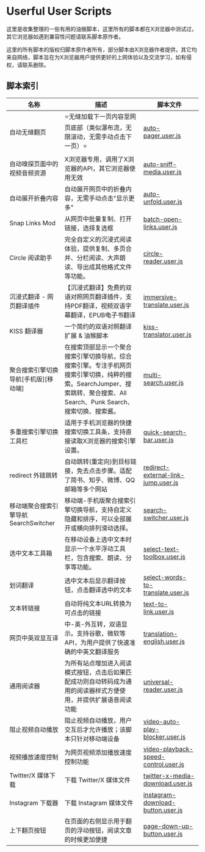 # Userful User Scripts

这里是收集整理的一些有用的油猴脚本，这里所有的脚本都在X浏览器中测试过，其它浏览器如遇到兼容性问题请联系脚本原作者。

这里的所有脚本的版权归脚本原作者所有，部分脚本由X浏览器作者提供，其它均来自网络，脚本旨在为X浏览器用户提供更好的上网体验以及交流学习，如有侵权，请联系删除。





## 脚本索引

| 名称 | 描述 | 脚本文件 |
| ---- | ---- | -------- |
| 自动无缝翻页 | ⭐无缝加载下一页内容至网页底部（类似瀑布流，无限滚动，无需手动点击下一页）⭐ | [auto-pager.user.js](auto-pager.user.js) |
| 自动嗅探页面中的视频音频资源 | X浏览器专用，调用了X浏览器的API，其它浏览器使用无效 | [auto-sniff-media.user.js](auto-sniff-media.user.js) |
| 自动展开折叠内容 | 自动展开网页中的折叠内容，无需手动点击"显示更多" | [auto-unfold.user.js](auto-unfold.user.js) |
| Snap Links Mod | 从网页中批量复制、打开链接，选择复选框 | [batch-open-links.user.js](batch-open-links.user.js) |
| Circle 阅读助手 | 完全自定义的沉浸式阅读体验，提供复制、多页合并、分栏阅读、大声朗读、导出成其他格式文件等功能。 | [circle-reader.user.js](circle-reader.user.js) |
| 沉浸式翻译 - 网页翻译插件 | 【沉浸式翻译】免费的双语对照网页翻译插件，支持PDF翻译，视频双语字幕翻译，EPUB电子书翻译 | [immersive-translate.user.js](immersive-translate.user.js) |
| KISS 翻译器 | 一个简约的双语对照翻译扩展 & 油猴脚本 | [kiss-translator.user.js](kiss-translator.user.js) |
| 聚合搜索引擎切换导航[手机版][移动端] | 在搜索顶部显示一个聚合搜索引擎切换导航，综合搜索引擎。专注手机网页搜索引擎切换，纯粹的搜索。SearchJumper、搜索跳转、聚合搜索、All Search、Punk Search、搜索切换、搜索酱。 | [multi-search.user.js](multi-search.user.js) |
| 多重搜索引擎切换工具栏 | 适用于手机浏览器的快捷搜索切换工具条，支持直接读取X浏览器的搜索引擎设置。 | [quick-search-bar.user.js](quick-search-bar.user.js) |
| redirect 外链跳转 | 自动跳转(重定向)到目标链接，免去点击步骤。适配了简书、知乎、微博、QQ邮箱等多个网站 | [redirect-external-link-jump.user.js](redirect-external-link-jump.user.js) |
| 移动端聚合搜索引擎导航 SearchSwitcher | 移动端-手机版聚合搜索引擎切换导航，支持自定义隐藏和排序，可以全部展开或横向排列滑动选择。 | [search-switcher.user.js](search-switcher.user.js) |
| 选中文本工具箱 | 在移动设备上选中文本时显示一个水平浮动工具栏，包含搜索、朗读、分享等功能。 | [select-text-toolbox.user.js](select-text-toolbox.user.js) |
| 划词翻译 | 选中文本后显示翻译按钮，点击翻译选中的文本 | [select-words-to-translate.user.js](select-words-to-translate.user.js) |
| 文本转链接 | 自动将纯文本URL转换为可点击的链接 | [text-to-link.user.js](text-to-link.user.js) |
| 网页中英双显互译 | 中-英-外互转，双语显示。支持谷歌，微软等API，为用户提供了快速准确的中英文翻译服务 | [translation-english.user.js](translation-english.user.js) |
| 通用阅读器 | 为所有站点增加进入阅读模式按钮，点击后如果匹配成功则自动转码成为通用的阅读器样式方便使用，并提供扩展语音阅读功能 | [universal-reader.user.js](universal-reader.user.js) |
| 阻止视频自动播放 | 阻止视频自动播放，用户交互后才允许播放；该脚本只针对移动端设备 | [video-auto-play-blocker.user.js](video-auto-play-blocker.user.js) |
| 视频播放速度控制 | 为网页视频添加播放速度控制功能 | [video-playback-speed-control.user.js](video-playback-speed-control.user.js) |
| Twitter/X 媒体下载 | 下载 Twitter/X 媒体文件 | [twitter-x-media-download.user.js](twitter-x-media-download.user.js) |
| Instagram 下载器 | 下载 Instagram 媒体文件 | [instagram-download-button.user.js](instagram-download-button.user.js) |
| 上下翻页按钮 | 在页面的右侧显示用于翻页的浮动按钮，阅读文章的时候更加便捷 | [page-down-up-button.user.js](page-down-up-button.user.js) |

